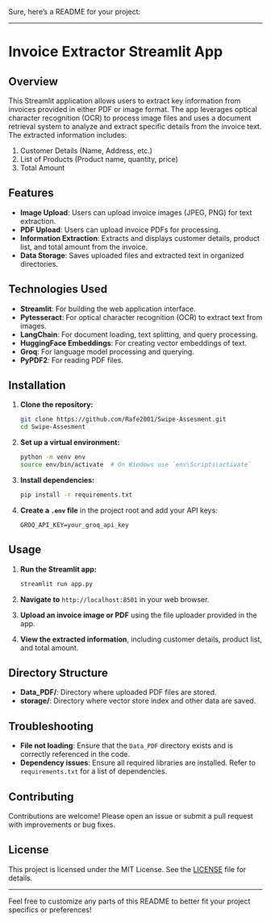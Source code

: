 Sure, here’s a README for your project:

---

# Invoice Extractor Streamlit App

## Overview

This Streamlit application allows users to extract key information from invoices provided in either PDF or image format. The app leverages optical character recognition (OCR) to process image files and uses a document retrieval system to analyze and extract specific details from the invoice text. The extracted information includes:

1. Customer Details (Name, Address, etc.)
2. List of Products (Product name, quantity, price)
3. Total Amount

## Features

- **Image Upload**: Users can upload invoice images (JPEG, PNG) for text extraction.
- **PDF Upload**: Users can upload invoice PDFs for processing.
- **Information Extraction**: Extracts and displays customer details, product list, and total amount from the invoice.
- **Data Storage**: Saves uploaded files and extracted text in organized directories.

## Technologies Used

- **Streamlit**: For building the web application interface.
- **Pytesseract**: For optical character recognition (OCR) to extract text from images.
- **LangChain**: For document loading, text splitting, and query processing.
- **HuggingFace Embeddings**: For creating vector embeddings of text.
- **Groq**: For language model processing and querying.
- **PyPDF2**: For reading PDF files.

## Installation

1. **Clone the repository:**

   ```bash
   git clone https://github.com/Rafe2001/Swipe-Assesment.git
   cd Swipe-Assesment
   ```

2. **Set up a virtual environment:**

   ```bash
   python -m venv env
   source env/bin/activate  # On Windows use `env\Scripts\activate`
   ```

3. **Install dependencies:**

   ```bash
   pip install -r requirements.txt
   ```

4. **Create a `.env` file** in the project root and add your API keys:

   ```env
   GROQ_API_KEY=your_groq_api_key
   ```

## Usage

1. **Run the Streamlit app:**

   ```bash
   streamlit run app.py
   ```

2. **Navigate to** `http://localhost:8501` in your web browser.

3. **Upload an invoice image or PDF** using the file uploader provided in the app.

4. **View the extracted information**, including customer details, product list, and total amount.

## Directory Structure

- **Data_PDF/**: Directory where uploaded PDF files are stored.
- **storage/**: Directory where vector store index and other data are saved.

## Troubleshooting

- **File not loading**: Ensure that the `Data_PDF` directory exists and is correctly referenced in the code.
- **Dependency issues**: Ensure all required libraries are installed. Refer to `requirements.txt` for a list of dependencies.

## Contributing

Contributions are welcome! Please open an issue or submit a pull request with improvements or bug fixes.

## License

This project is licensed under the MIT License. See the [LICENSE](LICENSE) file for details.

---

Feel free to customize any parts of this README to better fit your project specifics or preferences!
